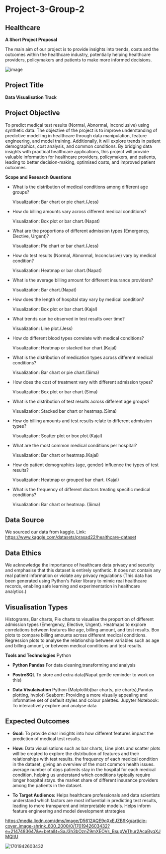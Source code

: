 # Project-3-Group-2

## Healthcare

**A Short Project Proposal**

The main aim of our project is to provide insights into trends, costs and the outcomes within the healthcare industry, potentially helping healthcare providers, policymakers and patients to make more informed decisions.

![image](https://github.com/user-attachments/assets/37a95756-a8c3-410f-b9b3-9311cfa85882)


## Project Title 
**Data Visualisation Track**

## Project Objective

To predict medical test results (Normal, Abnormal, Inconclusive) using synthetic data. The objective of the project is to improve understanding of predictive modelling in healthcare through data manipulation, feature engineering, and model training. Additionally, it will explore trends in patient demographics, cost analysis, and common conditions. By bridging data insights with practical healthcare applications, this project will provide valuable information for healthcare providers, policymakers, and patients, leading to better decision-making, optimised costs, and improved patient outcomes.

**Scope and Research Questions**

- What is the distribution of medical conditions among different age groups?

  Visualization: Bar chart or pie chart.(Jess)

- How do billing amounts vary across different medical conditions?

  Visualization: Box plot or bar chart.(Napat)

- What are the proportions of different admission types (Emergency, Elective, Urgent)?

  Visualization: Pie chart or bar chart.(Jess)

- How do test results (Normal, Abnormal, Inconclusive) vary by medical condition?

  Visualization: Heatmap or bar chart.(Napat)

- What is the average billing amount for different insurance providers?

  Visualization: Bar chart.(Napat)

- How does the length of hospital stay vary by medical condition?

  Visualization: Box plot or bar chart.(Kajal)

- What trends can be observed in test results over time?

  Visualization: Line plot.(Jess)

- How do different blood types correlate with medical conditions?

  Visualization: Heatmap or stacked bar chart.(Kajal)

- What is the distribution of medication types across different medical conditions?

  Visualization: Bar chart or pie chart.(Sima)

- How does the cost of treatment vary with different admission types?

  Visualization: Box plot or bar chart.(Sima)

- What is the distribution of test results across different age groups?

  Visualization: Stacked bar chart or heatmap.(Sima)

- How do billing amounts and test results relate to different admission types?

  Visualization: Scatter plot or box plot.(Kajal)

- What are the most common medical conditions per hospital?

  Visualization: Bar chart or heatmap.(Kajal)

- How do patient demographics (age, gender) influence the types of test results?

  Visualization: Heatmap or grouped bar chart. (Kajal)

- What is the frequency of different doctors treating specific medical conditions?

  Visualization: Bar chart or heatmap. (Sima)
    
## Data Source

We sourced our data from kaggle. Link: https://www.kaggle.com/datasets/prasad22/healthcare-dataset 

## Data Ethics

We acknowledge the importance of healthcare data privacy and security and emphasise that this dataset is entirely synthetic. It does not contain any real patient information or violate any privacy regulations (This data has been generated using Python's Faker library to mimic real healthcare records, enabling safe learning and experimentation in healthcare analytics.)

## Visualisation Types

Histograms, Bar charts, Pie charts to visualise the proportion of different admission types (Emergency, Elective, Urgent).
Heatmaps to explore correlations between features like age, billing amount, and test results.
Box plots to compare billing amounts across different medical conditions.
Regression plots to analyse the relationship between variables such as age and billing amount, or between medical conditions and test results.

**Tools and Technologies**
Python

  
  - **Python Pandas** For data cleaning,transforming and analysis
  
  - **PostreSQL** To store and extra data(Napat gentle reminder to work on this)
  
  - **Data Visulaisation** Python (Matplotlib(bar charts, pie charts),Pandas plotting, hvplot)
                         Seaborn: Providing a more visually appealing and informative set of default styles and colour palettes.
                         Jupyter Notebook: To interactively explore and analyse data

## Expected Outcomes
- **Goal:** To provide clear insights into how different features impact the prediction of medical test results.

- **How:** Data visualisations such as bar charts, Line plots and scatter plots will be created to explore the distribution of features and their relationships with test results.
the frequency of each medical condition in the dataset, giving an overview of the most common health issues.
average number of days patients stay in the hospital for each medical condition, helping us understand which conditions typically require longer hospital stays.
the market share of different insurance providers among the patients in the dataset.

- **To Target Audience:** Helps healthcare professionals and data scientists understand which factors are most influential in predicting test results, leading to more transparent and interpretable models. Helps inform feature engineering and model development strategies

https://media.licdn.com/dms/image/D5612AQE9qXxEJZB9Kg/article-cover_image-shrink_600_2000/0/1701942603432?e=2147483647&v=beta&t=SaJ3h3bOznZ9mXEOVs_BsupVeThur2AcaByqXJMQltU

![1701942603432](https://github.com/user-attachments/assets/609b2e25-9a62-4acb-ac85-b64158054b2e)



